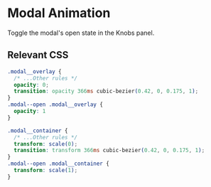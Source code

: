 # Modal Animation

Toggle the modal's open state in the Knobs panel.

## Relevant CSS

```css
.modal__overlay {
  /* ...Other rules */
  opacity: 0;
  transition: opacity 366ms cubic-bezier(0.42, 0, 0.175, 1);
}
.modal--open .modal__overlay {
  opacity: 1
}

.modal__container {
  /* ...Other rules */
  transform: scale(0);
  transition: transform 366ms cubic-bezier(0.42, 0, 0.175, 1);
}
.modal--open .modal__container {
  transform: scale(1);
}
```
